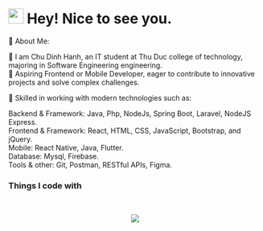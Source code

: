 <h1><img src="https://emojis.slackmojis.com/emojis/images/1531849430/4246/blob-sunglasses.gif?1531849430" width="30"/> Hey! Nice to see you.</h1>

🌱 About Me:</br>

🚀 I am Chu Dinh Hanh, an IT student at Thu Duc college of technology, majoring in Software Engineering engineering.</br>
🚀 Aspiring Frontend or Mobile Developer, eager to contribute to innovative projects and solve complex challenges.</br>

🌱 Skilled in working with modern technologies such as:</br>

Backend & Framework: Java, Php, NodeJs, Spring Boot, Laravel, NodeJS Express.</br>
Frontend & Framework: React, HTML, CSS, JavaScript, Bootstrap, and jQuery.</br>
Mobile: React Native, Java, Flutter.</br>
Database: Mysql, Firebase.</br>
Tools & other: Git, Postman, RESTful APIs, Figma.</br>
<h3>Things I code with</h3></br>
<p align="center">
    <img src="https://skillicons.dev/icons?i=github,laravel,cs,java,js,react,nodejs,redux,regex,mongodb,firebase,figma,css,bootstrap,docker,postman" />
</p>
